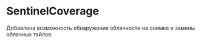 # SentinelCoverage

Добавлена возможность обнаружения облачности на снимке и замены облачных тайлов.
